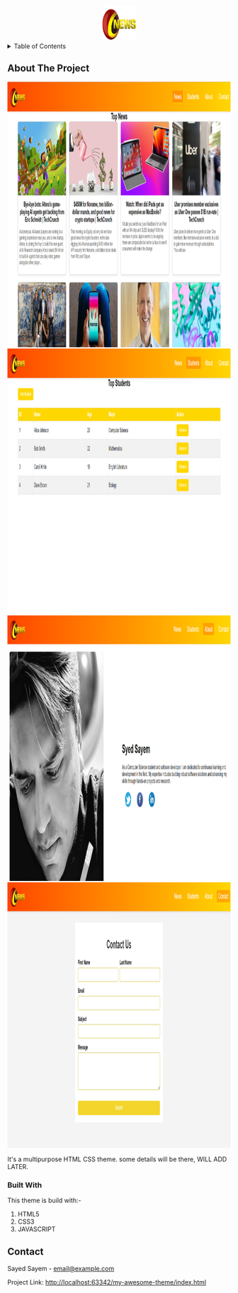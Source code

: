 
<br />
<div align="center">
  <a href="#">
    <img src="assets/logo.png" alt="Logo" width="80" height="80">
  </a>
</div>



<!-- TABLE OF CONTENTS -->
<details>
  <summary>Table of Contents</summary>
  <ol>
    <li>
      <a href="#about-the-project">About The Project</a>
      <ul>
        <li><a href="#built-with">Built With</a></li>
      </ul>
    </li>
    <li><a href="#contact">Contact</a></li>
  </ol>
</details>



<!-- ABOUT THE PROJECT -->
## About The Project

<a href="#">
    <img src="assets/index-page.png" alt="Logo" width="1024" height="600">
  </a>

<a href="#">
    <img src="assets/student-page.png" alt="Logo" width="1024" height="600">
  </a>

<a href="#">
    <img src="assets/about-page.png" alt="Logo" width="1024" height="600">
  </a>

<a href="#">
    <img src="assets/contact-page.png" alt="Logo" width="1024" height="600">
  </a>

It's a multipurpose HTML CSS theme.
some details will be there, WILL ADD LATER.

### Built With

This theme is build with:-
<ol>
  <li>HTML5</li>
  <li>CSS3</li>
  <li>JAVASCRIPT</li>
</ol>

<!-- CONTACT -->
## Contact

Sayed Sayem  - email@example.com

Project Link: [http://localhost:63342/my-awesome-theme/index.html](http://localhost:63342/my-awesome-theme/index.html)
<!-- https://www.markdownguide.org/basic-syntax/#reference-style-links -->
